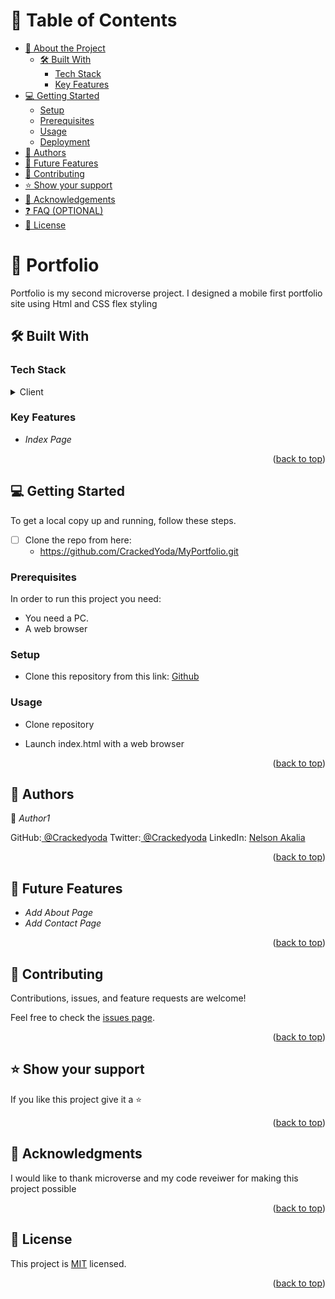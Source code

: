 
<a name="readme-top"></a>
# 📗 Table of Contents

- [📖 About the Project](#about-project)
  - [🛠 Built With](#built-with)
    - [Tech Stack](#tech-stack)
    - [Key Features](#key-features)
- [💻 Getting Started](#getting-started)
  - [Setup](#setup)
  - [Prerequisites](#prerequisites)
  - [Usage](#usage)
  - [Deployment](#deployment)
- [👥 Authors](#authors)
- [🔭 Future Features](#future-features)
- [🤝 Contributing](#contributing)
- [⭐ Show your support](#support)
- [🙏 Acknowledgements](#acknowledgements)
- [❓ FAQ (OPTIONAL)](#faq)
- [📝 License](#license)


# 📖 Portfolio <a name="about-project"></a>

Portfolio is my second microverse project. I designed a mobile first portfolio site using Html and CSS flex styling

## 🛠 Built With <a name="built-with"></a>

### Tech Stack <a name="tech-stack"></a>

<details>
  <summary>Client</summary>
  <ul>
    <li><a href="https://html.org/">html</a></li>
    <li><a href="https://css.org/">css</a></li>
  </ul>
</details>

### Key Features <a name="key-features"></a>

- *Index Page*


<p align="right">(<a href="#readme-top">back to top</a>)</p>


## 💻 Getting Started <a name="getting-started"></a>

To get a local copy up and running, follow these steps.

- [ ] Clone the repo from here:
  - https://github.com/CrackedYoda/MyPortfolio.git

### Prerequisites

In order to run this project you need:

- You need a PC.
- A web browser


### Setup

- Clone this repository from this link: 
[Github](https://github.com/CrackedYoda/MyPortfolio.git)

### Usage

-  Clone repository 

-  Launch index.html with a web browser



<p align="right">(<a href="#readme-top">back to top</a>)</p>



## 👥 Authors <a name="authors"></a>

👤 *Author1*


GitHub:[ @Crackedyoda](https://github.com/CrackedYoda)
Twitter:[ @Crackedyoda](https://twitter.com/crackedYoda)
LinkedIn: [Nelson Akalia](https://www.linkedin.com/in/nelson-akalia-51786222a/)

<p align="right">(<a href="#readme-top">back to top</a>)</p>



## 🔭 Future Features <a name="future-features"></a>

- *Add About Page*
- *Add Contact Page*

<p align="right">(<a href="#readme-top">back to top</a>)</p>



## 🤝 Contributing <a name="contributing"></a>

Contributions, issues, and feature requests are welcome!

Feel free to check the [issues page](https://github.com/CrackedYoda/MyPortfolio/issues).

<p align="right">(<a href="#readme-top">back to top</a>)</p>


## ⭐ Show your support <a name="support"></a>

If you like this project give it a ⭐

<p align="right">(<a href="#readme-top">back to top</a>)</p>



## 🙏 Acknowledgments <a name="acknowledgements"></a>

I would like to thank microverse and my code reveiwer for making this project possible

<p align="right">(<a href="#readme-top">back to top</a>)</p>



## 📝 License <a name="license"></a>

This project is [MIT](https://github.com/CrackedYoda/MyPortfolio/blob/master/LICENSE) licensed.

<p align="right">(<a href="#readme-top">back to top</a>)</p>



